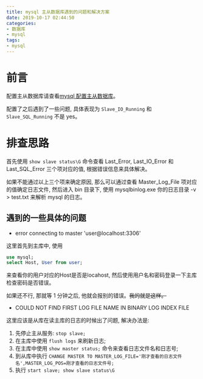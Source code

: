 ```yaml
---
title: mysql 主从数据库遇到的问题和解决方案
date: 2019-10-17 02:44:50
categories:
- 数据库
- mysql
tags:
- mysql
---
```


# 前言

配置主从数据库请查看[mysql 配置主从数据库](/database/mysql-master-slave.html)。

配置了之后遇到了一些问题, 具体表现为 `Slave_IO_Running` 和 `Slave_SQL_Running` 不是 yes。

# 排查思路

首先使用 `show slave status\G` 命令查看 Last_Error, Last_IO_Error 和 Last_SQL_Error 三个项对应的值, 根据错误信息来具体解决。

如果不能通过以上三个项来确定原因, 那么可以通过查看 Master_Log_File 项对应的值确定日志文件, 然后进入 bin 目录下, 使用 mysqlbinlog.exe 你的日志目录 -v > test.txt 来解析 mysql 的日志。

## 遇到的一些具体的问题

* error connecting to master 'user@localhost:3306'

这里首先到主库中, 使用

```sql
use mysql;
select Host, User from user;
```

来查看你的用户对应的Host是否是locahost, 然后使用用户名和密码登录一下主库检查密码是否错误。

如果还不行, 那就等 1 分钟之后, 他就会报别的错误。~~我的就是这样。~~

* COULD NOT FIND FIRST LOG FILE NAME IN BINARY LOG INDEX FILE

这里应该是从库在读主库的日志的时候出了问题, 解决办法是:

1. 先停止主从服务: `stop slave;`
2. 在主库中使用 `flush logs` 来刷新日志;
3. 在主库中使用 `show master status;` 命令来查看日志文件名和日志号;
4. 到从库中执行 `CHANGE MASTER TO MASTER_LOG_FILE='刚才查看的日志文件名',MASTER_LOG_POS=刚才查看的日志文件号;`
5. 执行 `start slave; show slave status\G`

